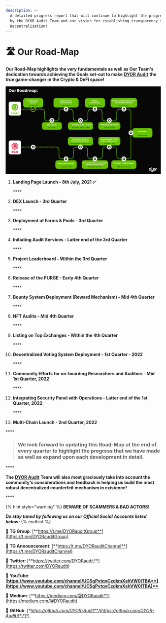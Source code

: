 ```yaml
---
description: >-
  A detailed progress report that will continue to highlight the progress made
  by the DYOR Audit Team and our vision for establishing transparency through
  Decentralization!
---
```


# 🛣️ Our Road-Map

**Our Road-Map highlights the very fundamentals as well as Our Team's dedication towards achieving the Goals set-out to make** [**DYOR Audit**](https://dyoraudit.com) **the true game-changer in the Crypto & DeFi space!**

![The DYOR Audit - Road Map](.gitbook/assets/dyor-audit-road-map-1-.jpg)

1. **Landing Page Launch - 8th July, 2021 ✅**

   \*\*\*\*

2. **DEX Launch - 3rd Quarter** 

   \*\*\*\*

3. **Deployment of Farms & Pools - 3rd Quarter** 

   \*\*\*\*

4. **Initiating Audit Services - Latter end of the 3rd Quarter** 

   \*\*\*\*

5. **Project Leaderboard - Within the 3rd Quarter** 

   \*\*\*\*

6. **Release of the PURGE - Early 4th Quarter**

   \*\*\*\*

7. **Bounty System Deployment \(Reward Mechanism\) - Mid 4th Quarter**

   \*\*\*\*

8. **NFT Audits - Mid 4th Quarter**

   \*\*\*\*

9. **Listing on Top Exchanges - Within the 4th Quarter**

   \*\*\*\*

10. **Decentralized Voting System Deployment - 1st Quarter - 2022**

    \*\*\*\*

11. **Community Efforts for on-boarding Researchers and Auditors - Mid 1st Quarter, 2022**

    \*\*\*\*

12. **Integrating Security Panel with Operations - Latter end of the 1st Quarter, 2022**

    \*\*\*\*

13. **Multi-Chain Launch - 2nd Quarter, 2022**

\*\*\*\*

> ### **We look forward to updating this Road-Map at the end of every quarter to highlight the progress that we have made as well as expand upon each development in detail.**

\*\*\*\*

**The** [**DYOR Audit**](https://dyoraudit.com) **Team will also most graciously take into account the community's considerations and feedback in helping us build the most robust decentralized counterfeit mechanism in existence!**

\*\*\*\*

{% hint style="warning" %}
**BEWARE OF SCAMMERS & BAD ACTORS!**

_**Do stay tuned by following us on our Official Social Accounts listed below:**_
{% endhint %}

📲 **TG Group**: [**https://t.me/DYORauditGroup**](https://t.me/DYORauditGroup)

📲 **TG Announcement**: [**https://t.me/DYORauditChannel**](https://t.me/DYORauditChannel)

📲 **Twitter**: [**https://twitter.com/DYORaudit**](https://twitter.com/DYORaudit)

📲 **YouTube**: [**https://www.youtube.com/channel/UCSgPvtqvCzdkmXshVW0lTBA**](https://www.youtube.com/channel/UCSgPvtqvCzdkmXshVW0lTBA)**​**

📲 **Medium**: [**https://medium.com/@DYORaudit**](https://medium.com/@DYORaudit)

📲 **GitHub**: [**https://github.com/DYOR-Audit**](https://github.com/DYOR-Audit)\*\*\*\*

